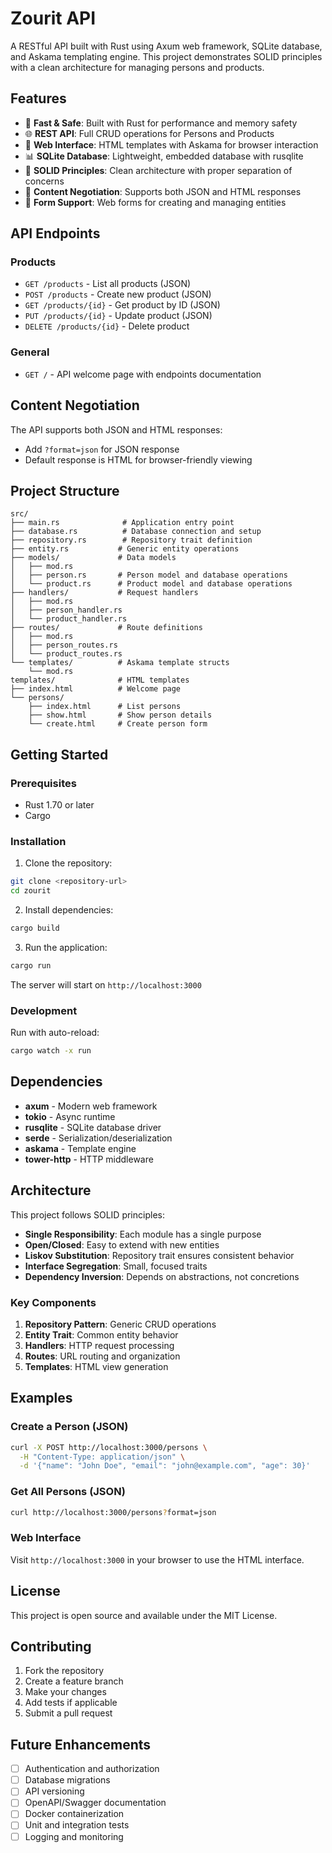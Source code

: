 # Zourit API

A RESTful API built with Rust using Axum web framework, SQLite database, and Askama templating engine. This project demonstrates SOLID principles with a clean architecture for managing persons and products.

## Features

- 🚀 **Fast & Safe**: Built with Rust for performance and memory safety
- 🌐 **REST API**: Full CRUD operations for Persons and Products
- 🎨 **Web Interface**: HTML templates with Askama for browser interaction
- 📊 **SQLite Database**: Lightweight, embedded database with rusqlite
- 🔧 **SOLID Principles**: Clean architecture with proper separation of concerns
- 🎯 **Content Negotiation**: Supports both JSON and HTML responses
- 📝 **Form Support**: Web forms for creating and managing entities

## API Endpoints


### Products
- `GET /products` - List all products (JSON)
- `POST /products` - Create new product (JSON)
- `GET /products/{id}` - Get product by ID (JSON)
- `PUT /products/{id}` - Update product (JSON)
- `DELETE /products/{id}` - Delete product

### General
- `GET /` - API welcome page with endpoints documentation

## Content Negotiation

The API supports both JSON and HTML responses:
- Add `?format=json` for JSON response
- Default response is HTML for browser-friendly viewing

## Project Structure

```
src/
├── main.rs              # Application entry point
├── database.rs          # Database connection and setup
├── repository.rs        # Repository trait definition
├── entity.rs           # Generic entity operations
├── models/             # Data models
│   ├── mod.rs
│   ├── person.rs       # Person model and database operations
│   └── product.rs      # Product model and database operations
├── handlers/           # Request handlers
│   ├── mod.rs
│   ├── person_handler.rs
│   └── product_handler.rs
├── routes/             # Route definitions
│   ├── mod.rs
│   ├── person_routes.rs
│   └── product_routes.rs
└── templates/          # Askama template structs
    └── mod.rs
templates/              # HTML templates
├── index.html          # Welcome page
└── persons/
    ├── index.html      # List persons
    ├── show.html       # Show person details
    └── create.html     # Create person form
```

## Getting Started

### Prerequisites

- Rust 1.70 or later
- Cargo

### Installation

1. Clone the repository:
```bash
git clone <repository-url>
cd zourit
```

2. Install dependencies:
```bash
cargo build
```

3. Run the application:
```bash
cargo run
```

The server will start on `http://localhost:3000`

### Development

Run with auto-reload:
```bash
cargo watch -x run
```

## Dependencies

- **axum** - Modern web framework
- **tokio** - Async runtime
- **rusqlite** - SQLite database driver
- **serde** - Serialization/deserialization
- **askama** - Template engine
- **tower-http** - HTTP middleware

## Architecture

This project follows SOLID principles:

- **Single Responsibility**: Each module has a single purpose
- **Open/Closed**: Easy to extend with new entities
- **Liskov Substitution**: Repository trait ensures consistent behavior
- **Interface Segregation**: Small, focused traits
- **Dependency Inversion**: Depends on abstractions, not concretions

### Key Components

1. **Repository Pattern**: Generic CRUD operations
2. **Entity Trait**: Common entity behavior
3. **Handlers**: HTTP request processing
4. **Routes**: URL routing and organization
5. **Templates**: HTML view generation

## Examples

### Create a Person (JSON)
```bash
curl -X POST http://localhost:3000/persons \
  -H "Content-Type: application/json" \
  -d '{"name": "John Doe", "email": "john@example.com", "age": 30}'
```

### Get All Persons (JSON)
```bash
curl http://localhost:3000/persons?format=json
```

### Web Interface
Visit `http://localhost:3000` in your browser to use the HTML interface.

## License

This project is open source and available under the MIT License.

## Contributing

1. Fork the repository
2. Create a feature branch
3. Make your changes
4. Add tests if applicable
5. Submit a pull request

## Future Enhancements

- [ ] Authentication and authorization
- [ ] Database migrations
- [ ] API versioning
- [ ] OpenAPI/Swagger documentation
- [ ] Docker containerization
- [ ] Unit and integration tests
- [ ] Logging and monitoring
